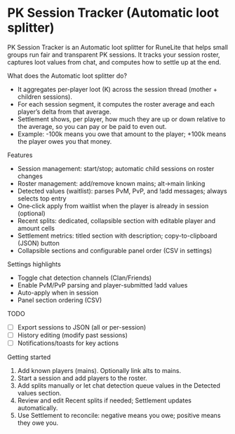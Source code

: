 # PK Session Tracker (Automatic loot splitter)

PK Session Tracker is an Automatic loot splitter for RuneLite that helps small groups run fair and transparent PK sessions.
It tracks your session roster, captures loot values from chat, and computes how to settle up at the end.

What does the Automatic loot splitter do?
- It aggregates per-player loot (K) across the session thread (mother + children sessions).
- For each session segment, it computes the roster average and each player’s delta from that average.
- Settlement shows, per player, how much they are up or down relative to the average, so you can pay or be paid to even out.
- Example: -100k means you owe that amount to the player; +100k means the player owes you that money.

Features
- Session management: start/stop; automatic child sessions on roster changes
- Roster management: add/remove known mains; alt→main linking
- Detected values (waitlist): parses PvM, PvP, and !add messages; always selects top entry
- One‑click apply from waitlist when the player is already in session (optional)
- Recent splits: dedicated, collapsible section with editable player and amount cells
- Settlement metrics: titled section with description; copy-to-clipboard (JSON) button
- Collapsible sections and configurable panel order (CSV in settings)

Settings highlights
- Toggle chat detection channels (Clan/Friends)
- Enable PvM/PvP parsing and player-submitted !add values
- Auto-apply when in session
- Panel section ordering (CSV)

TODO
- [ ] Export sessions to JSON (all or per-session)
- [ ] History editing (modify past sessions)
- [ ] Notifications/toasts for key actions

Getting started
1) Add known players (mains). Optionally link alts to mains.
2) Start a session and add players to the roster.
3) Add splits manually or let chat detection queue values in the Detected values section.
4) Review and edit Recent splits if needed; Settlement updates automatically.
5) Use Settlement to reconcile: negative means you owe; positive means they owe you.